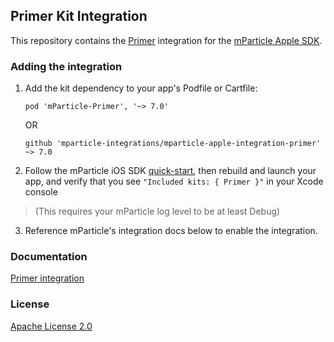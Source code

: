 ## Primer Kit Integration

This repository contains the [Primer](https://goprimer.com) integration for the [mParticle Apple SDK](https://github.com/mParticle/mparticle-apple-sdk).

### Adding the integration

1. Add the kit dependency to your app's Podfile or Cartfile:

    ```
    pod 'mParticle-Primer', '~> 7.0'
    ```

    OR

    ```
    github 'mparticle-integrations/mparticle-apple-integration-primer' ~> 7.0
    ```

2. Follow the mParticle iOS SDK [quick-start](https://github.com/mParticle/mparticle-apple-sdk), then rebuild and launch your app, and verify that you see `"Included kits: { Primer }"` in your Xcode console 

> (This requires your mParticle log level to be at least Debug)

3. Reference mParticle's integration docs below to enable the integration.

### Documentation

[Primer integration](https://docs.mparticle.com/integrations/primer/event/)

### License

[Apache License 2.0](http://www.apache.org/licenses/LICENSE-2.0)
